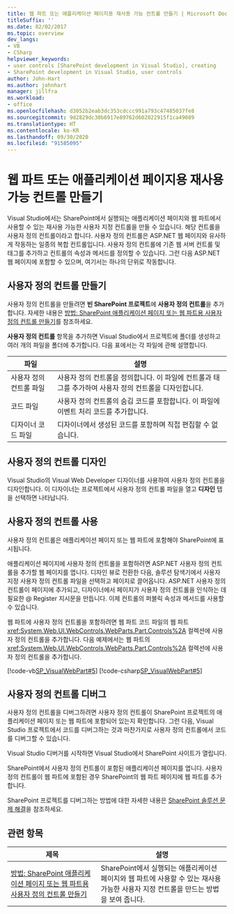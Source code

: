 ```yaml
---
title: 웹 파트 또는 애플리케이션 페이지용 재사용 가능 컨트롤 만들기 | Microsoft Docs
titleSuffix: ''
ms.date: 02/02/2017
ms.topic: overview
dev_langs:
- VB
- CSharp
helpviewer_keywords:
- user controls [SharePoint development in Visual Studio], creating
- SharePoint development in Visual Studio, user controls
author: John-Hart
ms.author: johnhart
manager: jillfra
ms.workload:
- office
ms.openlocfilehash: d3052b2eab3dc353cdccc991a793c47485037fe8
ms.sourcegitcommit: 9d2829dc30b6917e89762d602022915f1ca49089
ms.translationtype: HT
ms.contentlocale: ko-KR
ms.lasthandoff: 09/30/2020
ms.locfileid: "91585095"
---
```

# <a name="create-reusable-controls-for-web-parts-or-application-pages"></a>웹 파트 또는 애플리케이션 페이지용 재사용 가능 컨트롤 만들기
  Visual Studio에서는 SharePoint에서 실행되는 애플리케이션 페이지와 웹 파트에서 사용할 수 있는 재사용 가능한 사용자 지정 컨트롤을 만들 수 있습니다. 해당 컨트롤을 사용자 정의 컨트롤이라고 합니다. 사용자 정의 컨트롤은 ASP.NET 웹 페이지와 유사하게 작동하는 일종의 복합 컨트롤입니다. 사용자 정의 컨트롤에 기존 웹 서버 컨트롤 및 태그를 추가하고 컨트롤의 속성과 메서드를 정의할 수 있습니다. 그런 다음 ASP.NET 웹 페이지에 포함할 수 있으며, 여기서는 하나의 단위로 작동합니다.

## <a name="create-a-user-control"></a>사용자 정의 컨트롤 만들기
 사용자 정의 컨트롤을 만들려면 **빈 SharePoint 프로젝트**에 **사용자 정의 컨트롤**을 추가합니다. 자세한 내용은 [방법: SharePoint 애플리케이션 페이지 또는 웹 파트용 사용자 정의 컨트롤 만들기](../sharepoint/how-to-create-a-user-control-for-a-sharepoint-application-page-or-web-part.md)를 참조하세요.

 **사용자 정의 컨트롤** 항목을 추가하면 Visual Studio에서 프로젝트에 폴더를 생성하고 여러 개의 파일을 폴더에 추가합니다. 다음 표에서는 각 파일에 관해 설명합니다.

|파일|설명|
|----------|-----------------|
|사용자 정의 컨트롤 파일|사용자 정의 컨트롤을 정의합니다. 이 파일에 컨트롤과 태그를 추가하여 사용자 정의 컨트롤을 디자인합니다.|
|코드 파일|사용자 정의 컨트롤의 숨김 코드를 포함합니다. 이 파일에 이벤트 처리 코드를 추가합니다.|
|디자이너 코드 파일|디자이너에서 생성된 코드를 포함하며 직접 편집할 수 없습니다.|

## <a name="design-the-user-control"></a>사용자 정의 컨트롤 디자인
 Visual Studio의 Visual Web Developer 디자이너를 사용하여 사용자 정의 컨트롤을 디자인합니다. 이 디자이너는 프로젝트에서 사용자 정의 컨트롤 파일을 열고 **디자인** 탭을 선택하면 나타납니다.

## <a name="consume-the-user-control"></a>사용자 정의 컨트롤 사용
 사용자 정의 컨트롤은 애플리케이션 페이지 또는 웹 파트에 포함해야 SharePoint에 표시됩니다.

 애플리케이션 페이지에 사용자 정의 컨트롤을 포함하려면 ASP.NET 사용자 정의 컨트롤을 추가할 웹 페이지를 엽니다. 디자인 뷰로 전환한 다음, 솔루션 탐색기에서 사용자 지정 사용자 정의 컨트롤 파일을 선택하고 페이지로 끌어옵니다. ASP.NET 사용자 정의 컨트롤이 페이지에 추가되고, 디자이너에서 페이지가 사용자 정의 컨트롤을 인식하는 데 필요한 @ Register 지시문을 만듭니다. 이제 컨트롤의 퍼블릭 속성과 메서드를 사용할 수 있습니다.

 웹 파트에 사용자 정의 컨트롤을 포함하려면 웹 파트 코드 파일의 웹 파트 <xref:System.Web.UI.WebControls.WebParts.Part.Controls%2A> 컬렉션에 사용자 정의 컨트롤을 추가합니다. 다음 예제에서는 웹 파트의 <xref:System.Web.UI.WebControls.WebParts.Part.Controls%2A> 컬렉션에 사용자 정의 컨트롤을 추가합니다.

 [!code-vb[SP_VisualWebPart#5](../sharepoint/codesnippet/VisualBasic/sp_visualwebpart.vb/visualwebpart1/visualwebpart1.vb#5)]
 [!code-csharp[SP_VisualWebPart#5](../sharepoint/codesnippet/CSharp/sp_visualwebpart.cs/visualwebpart1/visualwebpart1.cs#5)]

## <a name="debug-a-user-control"></a>사용자 정의 컨트롤 디버그
 사용자 정의 컨트롤을 디버그하려면 사용자 정의 컨트롤이 SharePoint 프로젝트의 애플리케이션 페이지 또는 웹 파트에 포함되어 있는지 확인합니다. 그런 다음, Visual Studio 프로젝트에서 코드를 디버그하는 것과 마찬가지로 사용자 정의 컨트롤에서 코드를 디버그할 수 있습니다.

 Visual Studio 디버거를 시작하면 Visual Studio에서 SharePoint 사이트가 열립니다.

 SharePoint에서 사용자 정의 컨트롤이 포함된 애플리케이션 페이지를 엽니다. 사용자 정의 컨트롤이 웹 파트에 포함된 경우 SharePoint의 웹 파트 페이지에 웹 파트를 추가합니다.

 SharePoint 프로젝트를 디버그하는 방법에 대한 자세한 내용은 [SharePoint 솔루션 문제 해결](../sharepoint/troubleshooting-sharepoint-solutions.md)을 참조하세요.

## <a name="related-topics"></a>관련 항목

|제목|설명|
|-----------|-----------------|
|[방법: SharePoint 애플리케이션 페이지 또는 웹 파트용 사용자 정의 컨트롤 만들기](../sharepoint/how-to-create-a-user-control-for-a-sharepoint-application-page-or-web-part.md)|SharePoint에서 실행되는 애플리케이션 페이지와 웹 파트에 사용할 수 있는 재사용 가능한 사용자 지정 컨트롤을 만드는 방법을 보여 줍니다.|
